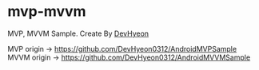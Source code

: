 # mvp-mvvm
MVP, MVVM Sample.
Create By [DevHyeon](https://github.com/devHyeon0312)

MVP origin -> https://github.com/DevHyeon0312/AndroidMVPSample \
MVVM origin -> https://github.com/DevHyeon0312/AndroidMVVMSample

